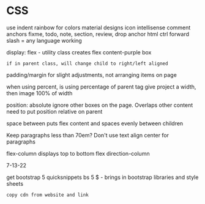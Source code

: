 # CSS
use indent rainbow for colors
material designs icon intellisense
comment anchors fixme, todo, note, section, review,
drop anchor html ctrl forward slash = any language working

display: flex - utility class
    creates flex content-purple box

    if in parent class, will change child to right/left aligned

padding/margin for slight adjustments, not arranging items on page

when using percent, is using percentage of parent tag
    give project a width, then image 100% of width

position: absolute
    ignore other boxes on the page. Overlaps other content
    need to put position relative on parent

space between
    puts flex content and spaces evenly between children

Keep paragraphs less than 70em?
Don't use text align center for paragraphs

flex-column displays top to bottom
    flex direction-column

7-13-22

get bootstrap 5 quicksnippets
    bs 5 $ - brings in bootstrap libraries and style sheets

    copy cdn from website and link